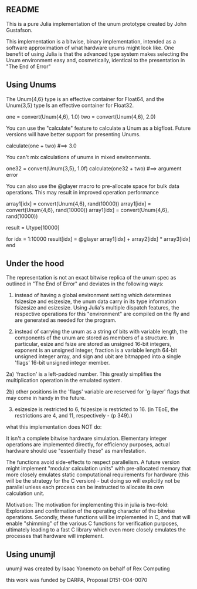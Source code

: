 README
------

This is a pure Julia implementation of the unum prototype created by John Gustafson.

This implementation is a bitwise, binary implementation, intended as a software
approximation of what hardware unums might look like.  One benefit of using
Julia is that the advanced type system makes selecting the Unum environment
easy and, cosmetically, identical to the presentation in "The End of Error"

Using Unums
-----------

The Unum{4,6} type is an effective container for Float64, and the Unum{3,5} type
Is an effective container for Float32.

  one = convert(Unum{4,6}, 1.0)
  two = convert(Unum{4,6}, 2.0)

You can use the "calculate" feature to calculate a Unum as a bigfloat.  Future
versions will have better support for presenting Unums.

  calculate(one + two) #==> 3.0

You can't mix calculations of unums in mixed environments.

  one32 = convert(Unum{3,5}, 1.0f)
  calculate(one32 + two) #==> argument error

You can also use the @glayer macro to pre-allocate space for bulk data
operations.  This may result in improved operation performance

  array1[idx] = convert(Unum{4,6}, rand(10000))
  array1[idx] = convert(Unum{4,6}, rand(10000))
  array1[idx] = convert(Unum{4,6}, rand(10000))

  result = Utype[10000]

  for idx = 1:10000
    result[idx] = @glayer array1[idx] + array2[idx] * array3[idx]
  end

Under the hood
--------------

The representation is not an exact bitwise replica of the unum spec as outlined
in "The End of Error" and deviates in the following ways:

1) instead of having a global environment setting which determines fsizesize and
esizesize, the unum data carry in its type information fsizesize and esizesize.
Using Julia's multiple dispatch features, the respective operations for this
"environment" are compiled on the fly and are generated as needed for the program.

2) instead of carrying the unum as a string of bits with variable length, the
components of the unum are stored as members of a structure.  In particular,
esize and fsize are stored as unsigned 16-bit integers, exponent is an unsigned
integer, fraction is a variable length 64-bit unsigned integer array, and sign
and ubit are bitmapped into a single 'flags' 16-bit unsigned integer member.

2a) 'fraction' is a left-padded number.  This greatly simplifies the multiplication
operation in the emulated system.

2b) other positions in the 'flags' variable are reserved for 'g-layer' flags
that may come in handy in the future.

3) esizesize is restricted to 6, fsizesize is restricted to 16.  (in TEoE, the
  restrictions are 4, and 11, respectively - (p 349).)

what this implementation does NOT do:

It isn't a complete bitwise hardware simulation.  Elementary integer operations
are implemented directly, for efficiency purposes, actual hardware should use
"essentially these" as manifestation.

The functions avoid side-effects to respect parallelism.  A future version might
implement "modular calculation units" with pre-allocated memory that more closely
emulates static computational requirements for hardware (this will be the strategy
for the C version) - but doing so will explicitly not be parallel unless each
process can be instructed to allocate its own calculation unit.

Motivation:
The motivation for implementing this in julia is two-fold:  Exploration and
confirmation of the operating character of the bitwise operations.  Secondly,
these functions will be implemented in C, and that will enable "shimming" of
the various C functions for verification purposes, ultimately leading to a fast
C library which even more closely emulates the processes that hardware will
implement.

Using unumjl
------------



unumjl was created by Isaac Yonemoto on behalf of Rex Computing

this work was funded by DARPA, Proposal D151-004-0070
